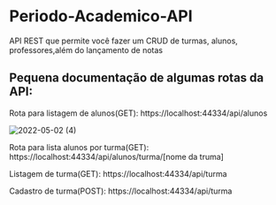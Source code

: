 # Periodo-Academico-API
API REST que permite você fazer um CRUD de turmas, alunos, professores,além do lançamento de notas



## Pequena documentação de algumas rotas da API: 


Rota para listagem de alunos(GET):
https://localhost:44334/api/alunos

![2022-05-02 (4)](https://user-images.githubusercontent.com/72171380/166182062-91c46511-f39c-4019-8edd-92ebb838ee50.png)


Rota para lista alunos por turma(GET): 
https://localhost:44334/api/alunos/turma/[nome da truma]


Listagem de turma(GET): 
https://localhost:44334/api/turma

Cadastro de turma(POST): 
https://localhost:44334/api/turma




